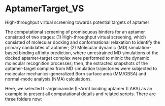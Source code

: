 # AptamerTarget_VS
High-throughput virtual screening towards potential targets of aptamer

The computational screening of promiscuous binders for an aptamer consisted of two stages: 
(1) High-throughput virtual screening, which consisted of molecular docking and conformational relaxation to identify the primary candidates of aptamer;
(2) Molecular dynamic (MD) simulation-based binding affinity prediction, where unrestrained MD simulations of the docked aptamer-target complex were performed to mimic the dynamic molecular recognition processes; then, the extracted snapshots of the aptamer-target complex from MD simulation trajectories were subjected to molecular mechanics-generalized Born surface area (MM/GBSA) and normal-mode analysis (NMA) calculations.

Here, we selected L-argininamide (L-Arm) binding aptamer (LABA) as an example to present all computational details and related scripts.
There are three folders now:

